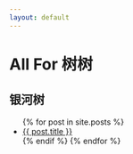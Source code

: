 ```yaml
---
layout: default
---
```

# All For 树树
## 银河树
<ul>
  {% for post in site.posts %}
      <li>
        <a href="{{ post.url }}">{{ post.title }}</a>
      </li>
    {% endif %}
  {% endfor %}
</ul>
